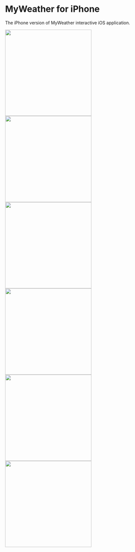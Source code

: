 MyWeather for iPhone
================

The iPhone version of MyWeather interactive iOS application. 

<img src="https://raw.github.com/rick00young/MyWeather/master/1.png" alt="" width="280px"/>
<span>  </span>
<img src="https://raw.github.com/rick00young/MyWeather/master/2.png" alt="" width="280px"/>
<img src="https://raw.github.com/rick00young/MyWeather/master/3.png" alt="" width="280px"/>
<img src="https://raw.github.com/rick00young/MyWeather/master/4.png" alt="" width="280px"/>
<img src="https://raw.github.com/rick00young/MyWeather/master/5.png" alt="" width="280px"/>
<img src="https://raw.github.com/rick00young/MyWeather/master/6.png" alt="" width="280px"/>
